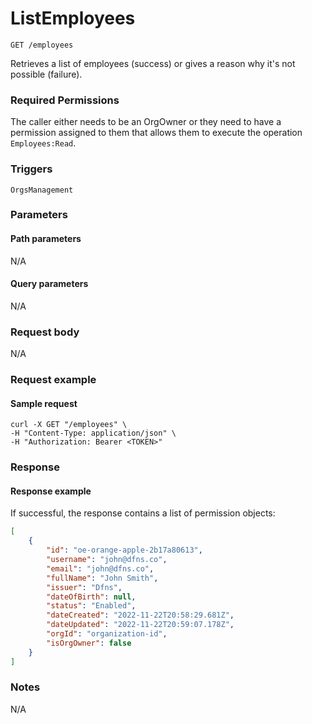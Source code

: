# ListEmployees

`GET /employees`

Retrieves a list of employees (success) or gives a reason why it's not possible (failure).

### Required Permissions <a href="#scopes" id="scopes"></a>

The caller either needs to be an OrgOwner or they need to have a permission assigned to them that allows them to execute the operation `Employees:Read`.

### Triggers <a href="#triggers.1" id="triggers.1"></a>

`OrgsManagement`

### Parameters <a href="#parameters.1" id="parameters.1"></a>

#### Path parameters <a href="#path-parameters" id="path-parameters"></a>

N/A

#### Query parameters <a href="#query-parameters" id="query-parameters"></a>

N/A

### Request body <a href="#request-body" id="request-body"></a>

N/A

### Request example <a href="#request-example.1" id="request-example.1"></a>

#### Sample request <a href="#sample-request" id="sample-request"></a>

```shell
curl -X GET "/employees" \
-H "Content-Type: application/json" \
-H "Authorization: Bearer <TOKEN>" 
```

### Response <a href="#response" id="response"></a>

#### Response example <a href="#response-example" id="response-example"></a>

If successful, the response contains a list of permission objects:

```json
[
    {
        "id": "oe-orange-apple-2b17a80613",
        "username": "john@dfns.co",
        "email": "john@dfns.co",
        "fullName": "John Smith",
        "issuer": "Dfns",
        "dateOfBirth": null,
        "status": "Enabled",
        "dateCreated": "2022-11-22T20:58:29.681Z",
        "dateUpdated": "2022-11-22T20:59:07.178Z",
        "orgId": "organization-id",
        "isOrgOwner": false
    }
]
```

### Notes <a href="#notes" id="notes"></a>

N/A
